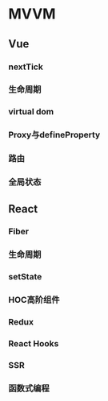 # MVVM
## Vue
### nextTick
### 生命周期
### virtual dom
### Proxy与defineProperty
### 路由
### 全局状态

## React
### Fiber
### 生命周期
### setState
### HOC高阶组件
### Redux
### React Hooks
### SSR
### 函数式编程